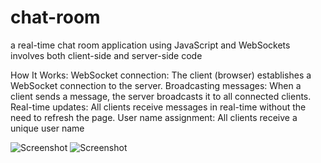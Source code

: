 # chat-room
a real-time chat room application using JavaScript and WebSockets involves both client-side and server-side code

How It Works:
WebSocket connection: The client (browser) establishes a WebSocket connection to the server.
Broadcasting messages: When a client sends a message, the server broadcasts it to all connected clients.
Real-time updates: All clients receive messages in real-time without the need to refresh the page.
User name assignment: All clients receive a unique user name

![Screenshot](ScreenShot1.png)
![Screenshot](ScreenShot2.png)
